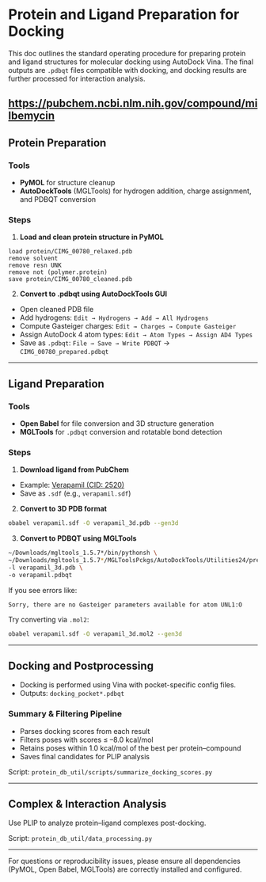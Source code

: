 # Protein and Ligand Preparation for Docking

This doc outlines the standard operating procedure for preparing protein and ligand structures for molecular docking using AutoDock Vina. The final outputs are `.pdbqt` files compatible with docking, and docking results are further processed for interaction analysis.

https://pubchem.ncbi.nlm.nih.gov/compound/milbemycin
---

## Protein Preparation

### Tools
- **PyMOL** for structure cleanup
- **AutoDockTools** (MGLTools) for hydrogen addition, charge assignment, and PDBQT conversion

### Steps
1. **Load and clean protein structure in PyMOL**
```pymol
load protein/CIMG_00780_relaxed.pdb
remove solvent
remove resn UNK
remove not (polymer.protein)
save protein/CIMG_00780_cleaned.pdb
```

2. **Convert to .pdbqt using AutoDockTools GUI**
- Open cleaned PDB file
- Add hydrogens: `Edit → Hydrogens → Add → All Hydrogens`
- Compute Gasteiger charges: `Edit → Charges → Compute Gasteiger`
- Assign AutoDock 4 atom types: `Edit → Atom Types → Assign AD4 Types`
- Save as `.pdbqt`: `File → Save → Write PDBQT` → `CIMG_00780_prepared.pdbqt`

---

## Ligand Preparation

### Tools
- **Open Babel** for file conversion and 3D structure generation
- **MGLTools** for `.pdbqt` conversion and rotatable bond detection

### Steps
1. **Download ligand from PubChem**
- Example: [Verapamil (CID: 2520)](https://pubchem.ncbi.nlm.nih.gov/compound/2520)
- Save as `.sdf` (e.g., `verapamil.sdf`)

2. **Convert to 3D PDB format**
```bash
obabel verapamil.sdf -O verapamil_3d.pdb --gen3d
```

3. **Convert to PDBQT using MGLTools**
```bash
~/Downloads/mgltools_1.5.7*/bin/pythonsh \
~/Downloads/mgltools_1.5.7*/MGLToolsPckgs/AutoDockTools/Utilities24/prepare_ligand4.py \
-l verapamil_3d.pdb \
-o verapamil.pdbqt
```

If you see errors like:
```
Sorry, there are no Gasteiger parameters available for atom UNL1:O
```
Try converting via `.mol2`:
```bash
obabel verapamil.sdf -O verapamil_3d.mol2 --gen3d
```

---

## Docking and Postprocessing

- Docking is performed using Vina with pocket-specific config files.
- Outputs: `docking_pocket*.pdbqt`

### Summary & Filtering Pipeline
- Parses docking scores from each result
- Filters poses with scores ≤ –8.0 kcal/mol
- Retains poses within 1.0 kcal/mol of the best per protein–compound
- Saves final candidates for PLIP analysis

Script: `protein_db_util/scripts/summarize_docking_scores.py`

---

##  Complex & Interaction Analysis

Use PLIP to analyze protein–ligand complexes post-docking.

Script: `protein_db_util/data_processing.py`

---

For questions or reproducibility issues, please ensure all dependencies (PyMOL, Open Babel, MGLTools) are correctly installed and configured.